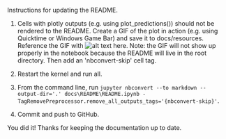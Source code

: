 Instructions for updating the README.

1) Cells with plotly outputs (e.g. using plot_predictions()) should not be rendered to the README. Create a GIF of the plot in action (e.g. using Quicktime or Windows Game Bar) and save it to docs/resources. Reference the GIF with ![alt text here](docs/resources/name-of-gif.gif). Note: the GIF will not show up properly in the notebook because the README will live in the root directory. Then add an 'nbconvert-skip' cell tag.

2) Restart the kernel and run all.

3) From the command line, run `jupyter nbconvert --to markdown --output-dir='.' docs\README\README.ipynb -TagRemovePreprocessor.remove_all_outputs_tags='{nbconvert-skip}'`.

4) Commit and push to GitHub.

You did it! Thanks for keeping the documentation up to date.